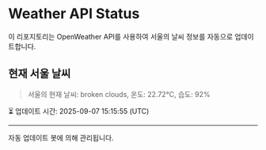 
# Weather API Status

이 리포지토리는 OpenWeather API를 사용하여 서울의 날씨 정보를 자동으로 업데이트합니다.

## 현재 서울 날씨
> 서울의 현재 날씨: broken clouds, 온도: 22.72°C, 습도: 92%

⏳ 업데이트 시간: 2025-09-07 15:15:55 (UTC)

---
자동 업데이트 봇에 의해 관리됩니다.
